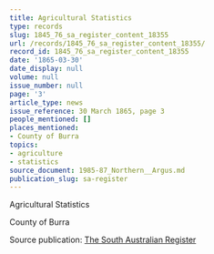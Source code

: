 ```yaml
---
title: Agricultural Statistics
type: records
slug: 1845_76_sa_register_content_18355
url: /records/1845_76_sa_register_content_18355/
record_id: 1845_76_sa_register_content_18355
date: '1865-03-30'
date_display: null
volume: null
issue_number: null
page: '3'
article_type: news
issue_reference: 30 March 1865, page 3
people_mentioned: []
places_mentioned:
- County of Burra
topics:
- agriculture
- statistics
source_document: 1985-87_Northern__Argus.md
publication_slug: sa-register
---
```


Agricultural Statistics

County of Burra

Source publication: [The South Australian Register](/publications/sa-register/)
